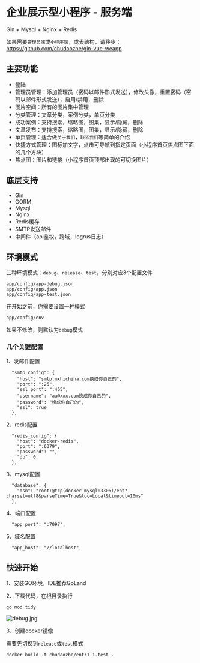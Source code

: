 # 企业展示型小程序 - 服务端
Gin + Mysql + Nginx + Redis

如果需要`管理员端`或`小程序端`，或表结构，请移步：https://github.com/chudaozhe/gin-vue-weapp

## 主要功能
- 登陆
- 管理员管理：添加管理员（密码以邮件形式发送），修改头像，重置密码（密码以邮件形式发送），启用/禁用，删除
- 图片空间：所有的图片集中管理
- 分类管理：文章分类，案例分类，单页分类
- 成功案例：支持搜索，缩略图，图集，显示/隐藏，删除
- 文章发布：支持搜索，缩略图，图集，显示/隐藏，删除
- 单页管理：适合做`关于我们`，`联系我们`等简单的介绍
- 快捷方式管理：图标加文字，点击可导航到指定页面（小程序首页焦点图下面的几个方块）
- 焦点图：图片和链接（小程序首页顶部出现的可切换图片）

## 底层支持
- Gin
- GORM
- Mysql
- Nginx
- Redis缓存
- SMTP发送邮件
- 中间件（api鉴权，跨域，logrus日志）

## 环境模式
三种环境模式：`debug`、`release`、`test`，分别对应3个配置文件
```
app/config/app-debug.json
app/config/app.json
app/config/app-test.json
```

在开始之前，你需要设置一种模式
```
app/config/env
```
如果不修改，则默认为`debug`模式

### 几个关键配置

1、发邮件配置
```
  "smtp_config": {
    "host": "smtp.mxhichina.com换成你自己的",
    "port": ":25",
    "ssl_port": ":465",
    "username": "aa@xxx.com换成你自己的",
    "password": "换成你自己的",
    "ssl": true
  },
```

2、redis配置
```
  "redis_config": {
    "host": "docker-redis",
    "port": ":6379",
    "password": "",
    "db": 0
  },
```

3、mysql配置
```
  "database": {
    "dsn": "root:@tcp(docker-mysql:3306)/ent?charset=utf8&parseTime=True&loc=Local&timeout=10ms"
  },
```

4、端口配置
```
  "app_port": ":7097",
```

5、域名配置
```
  "app_host": "//localhost",
```

## 快速开始
1、安装GO环境，IDE推荐GoLand

2、下载代码，在根目录执行
```
go mod tidy
```
![debug.jpg](https://ent.cuiwei.net/screenshots/backend/debug.jpg)

3、创建docker镜像

需要先切换到`release`或`test`模式
```
docker build -t chudaozhe/ent:1.1-test .
```
